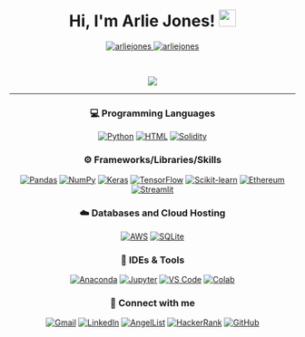 <h1 align="center">
Hi, I'm Arlie Jones!
	<a href="https://github.com/arliejones" target="_self">
		<img src="https://media.giphy.com/media/hvRJCLFzcasrR4ia7z/giphy.gif" width="30">
	</a>
</h1>
<p align="center">
	<a href="https://github.com/arliejones">
		<img src="https://komarev.com/ghpvc/?username=arliejones&label=Profile%20views&color=0e75b6&style=flat" alt="arliejones" />
	</a>
	<a href="https://github.com/arliejones">
		<img src="https://img.shields.io/github/followers/arliejones?label=Followers" alt="arliejones" />
	</a>
</p>
<br/>
<p align="center">
	<a href="https://github.com/arliejones">
		<img src="https://readme-typing-svg.herokuapp.com?lines=FinTech+Enthusiast;Python+Developer;Data+Analyst;Blockchain|Smart+Contracts;Always%20learning%20new%20things&center=true&width=380&height=45">
	</a>
</p>

----
<h3 align="center">
💻 Programming Languages
</h3>

<p align="center">
	<a href="https://github.com/arliejones"><img alt="Python"src="https://img.shields.io/badge/Python-3776AB?style=for-the-badge&logo=python&logoColor=white"></a>
	<a href="https://github.com/arliejones"><img alt="HTML"src="https://img.shields.io/badge/HTML-239120?style=for-the-badge&logo=html5&logoColor=white"></a>
	<a href="https://github.com/arliejones"><img alt="Solidity" src="https://img.shields.io/badge/Solidity-%23363636.svg?style=for-the-badge&logo=solidity&logoColor=white"></a>
	
</p>

<h3 align="center">
⚙️ Frameworks/Libraries/Skills
</h3>

<p align = "center">
	<a href="https://github.com/arliejones"><img alt="Pandas"src="https://img.shields.io/badge/pandas-%23150458.svg?style=for-the-badge&logo=pandas&logoColor=white"></a>
	<a href="https://github.com/arliejones"><img alt="NumPy"src="https://img.shields.io/badge/numpy-%23013243.svg?style=for-the-badge&logo=numpy&logoColor=white"></a>
	<a href="https://github.com/arliejones"><img alt="Keras"src="https://img.shields.io/badge/Keras-%23D00000.svg?style=for-the-badge&logo=Keras&logoColor=white"></a>
	<a href="https://github.com/arliejones"><img alt="TensorFlow"src="https://img.shields.io/badge/TensorFlow-%23FF6F00.svg?style=for-the-badge&logo=TensorFlow&logoColor=white"></a>
	<a href="https://github.com/arliejones"><img alt="Scikit-learn"src="https://img.shields.io/badge/scikit--learn-%23F7931E.svg?style=for-the-badge&logo=scikit-learn&logoColor=white"></a>
	<a href="https://github.com/arliejones"><img alt="Ethereum"src="https://img.shields.io/badge/Ethereum-3C3C3D?style=for-the-badge&logo=Ethereum&logoColor=white"></a>
	<a href="https://github.com/arliejones"><img alt="Streamlit"src="https://img.shields.io/badge/Streamlit-FF4B4B?style=for-the-badge&logo=Streamlit&logoColor=white"></a>

</p>

<h3 align="center">
☁️ Databases and Cloud Hosting
</h3>

<p align="center">
	<a href="https://github.com/arliejones"><img alt="AWS"src="https://img.shields.io/badge/AWS-%23FF9900.svg?style=for-the-badge&logo=amazon-aws&logoColor=white"></a>
	<a href="https://github.com/arliejones"><img alt="SQLite"src="https://img.shields.io/badge/sqlite-%2307405e.svg?style=for-the-badge&logo=sqlite&logoColor=white"></a>
</p>

<h3 align="center">
🧰 IDEs & Tools
</h3>

<p align="center">
	<a href="https://github.com/arliejones"><img alt="Anaconda"src="https://img.shields.io/badge/Anaconda-%2344A833.svg?style=for-the-badge&logo=anaconda&logoColor=white"></a>
	<a href="https://github.com/arliejones"><img alt="Jupyter" src="https://img.shields.io/badge/jupyter-%23FA0F00.svg?style=for-the-badge&logo=jupyter&logoColor=white"></a>
	<a href="https://github.com/arliejones"><img alt="VS Code" src="https://img.shields.io/badge/Visual%20Studio%20Code-0078d7.svg?style=for-the-badge&logo=visual-studio-code&logoColor=white"></a>
	<a href="https://github.com/arliejones"><img alt="Colab" src="https://img.shields.io/badge/Colab-F9AB00?style=for-the-badge&logo=googlecolab&color=525252"></a>
	
</p>

<h3 align="center">
🤝 Connect with me
</h3>

<p align="center">
	<a href="mailto:arliejones98@gmail.com"><img src="https://img.shields.io/badge/Gmail-D14836?style=for-the-badge&logo=gmail&logoColor=white" alt="Gmail"/></a>
	<a href="https://www.linkedin.com/in/arlie-jones-020092159/"><img src="https://img.shields.io/badge/linkedin-%230077B5.svg?style=for-the-badge&logo=linkedin&logoColor=white" alt="LinkedIn"/></a>
	<a href="https://angel.co/u/arlie-jones"><img src="https://img.shields.io/badge/AngelList-%23D4D4D4.svg?style=for-the-badge&logo=AngelList&logoColor=black" alt="AngelList"/></a>
	<a href="https://www.hackerrank.com/arliejones98"><img src="https://img.shields.io/badge/-Hackerrank-2EC866?style=for-the-badge&logo=HackerRank&logoColor=white" alt="HackerRank"/></a>
	<a href="https://github.com/arliejones"><img src="https://img.shields.io/badge/github-%23121011.svg?style=for-the-badge&logo=github&logoColor=white" alt="GitHub"/></a>
</p>

